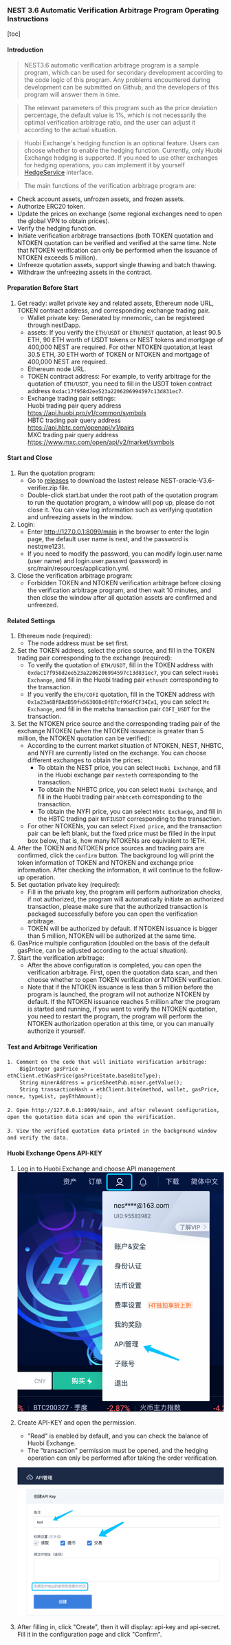 ### NEST 3.6 Automatic Verification Arbitrage Program Operating Instructions
[toc]


#### Introduction
>NEST3.6 automatic verification arbitrage program is a sample program, which can be used for secondary development according to the code logic of this program. Any problems encountered during development can be submitted on Github, and the developers of this program will answer them in time.

>The relevant parameters of this program such as the price deviation percentage, the default value is 1%, which is not necessarily the optimal verification arbitrage ratio, and the user can adjust it according to the actual situation.

>Huobi Exchange's hedging function is an optional feature. Users can choose whether to enable the hedging function. Currently, only Huobi Exchange hedging is supported. If you need to use other exchanges for hedging operations, you can implement it by yourself [HedgeService](https://github.com/NEST-Protocol/NEST-oracle-V3.6-verifier/blob/master/src/main/java/com/nest/ib/service/HedgeService.java) interface.

>The main functions of the verification arbitrage program are:
   * Check account assets, unfrozen assets, and frozen assets.
   * Authorize ERC20 token.
   * Update the prices on exchange (some regional exchanges need to open the global VPN to obtain prices).
   * Verify the hedging function.
   * Initiate verification arbitrage transactions (both TOKEN quotation and NTOKEN quotation can be verified and verified at the same time. Note that NTOKEN verification can only be performed when the issuance of NTOKEN exceeds 5 million).
   * Unfreeze quotation assets, support single thawing and batch thawing.
   * Withdraw the unfreezing assets in the contract.

#### Preparation Before Start

1. Get ready: wallet private key and related assets, Ethereum node URL, TOKEN contract address, and corresponding exchange trading pair.
   * Wallet private key:
    Generated by mnemonic, can be registered through nestDapp. 
   * assets:
    If you verify the `ETH/USDT` or `ETH/NEST` quotation, at least 90.5 ETH, 90 ETH worth of USDT tokens or NEST tokens and mortgage of 400,000  NEST are required.
    For other NTOKEN quotation,at least 30.5 ETH, 30 ETH worth of TOKEN or NTOKEN and mortgage of 400,000  NEST are required.
   * Ethereum node URL.
   * TOKEN contract address:
    For example, to verify arbitrage for the quotation of `ETH/USDT`, you need to fill in the USDT token contract address `0xdac17f958d2ee523a2206206994597c13d831ec7`.
   * Exchange trading pair settings:
    <br/>Huobi trading pair query address https://api.huobi.pro/v1/common/symbols
    <br/>HBTC trading pair query address https://api.hbtc.com/openapi/v1/pairs
    <br/>MXC trading pair query address https://www.mxc.com/open/api/v2/market/symbols

#### Start and Close

1. Run the quotation program:
   * Go to [releases](https://github.com/NEST-Protocol/NEST-oracle-V3.6-verifier/releases) to download the lastest release NEST-oracle-V3.6-verifier.zip file.
   * Double-click start.bat under the root path of the quotation program to run the quotation program, a window will pop up, please do not close it. You can view log information such as verifying quotation and unfreezing assets in the window.
2. Login:
   * Enter http://127.0.0.1:8099/main in the browser to enter the login page, the default user name is nest, and the password is nestqwe123!.
   * If you need to modify the password, you can modify login.user.name (user name) and login.user.passwd (password) in src/main/resources/application.yml.
3. Close the verification arbitrage program:
   * Forbidden TOKEN and NTOKEN verification arbitrage before closing the verification arbitrage program, and then wait 10 minutes, and then close the window after all quotation assets are confirmed and unfreezed.

#### Related Settings

1. Ethereum node (required):
   * The node address must be set first.
2. Set the TOKEN address, select the price source, and fill in the TOKEN trading pair corresponding to the exchange (required):
   * To verify the quotation of `ETH/USDT`, fill in the TOKEN address with `0xdac17f958d2ee523a2206206994597c13d831ec7`, you can select `Huobi Exchange`, and fill in the Huobi trading pair `ethusdt` corresponding to the transaction.
   * If you verify the `ETH/COFI` quotation, fill in the TOKEN address with `0x1a23a6BfBAdB59fa563008c0fB7cf96dfCF34Ea1`, you can select `Mc Exchange`, and fill in the matcha transaction pair `COFI_USDT` for the transaction.
3. Set the NTOKEN price source and the corresponding trading pair of the exchange NTOKEN (when the NTOKEN issuance is greater than 5 million, the NTOKEN quotation can be verified):
    * According to the current market situation of NTOKEN, NEST, NHBTC, and NYFI are currently listed on the exchange. You can choose different exchanges to obtain the prices:
      * To obtain the NEST price, you can select `Huobi Exchange`, and fill in the Huobi exchange pair `nesteth` corresponding to the transaction.
      * To obtain the NHBTC price, you can select `Huobi Exchange`, and fill in the Huobi trading pair `nhbtceth` corresponding to the transaction.
      * To obtain the NYFI price, you can select `Hbtc Exchange`, and fill in the HBTC trading pair `NYFIUSDT` corresponding to the transaction.
    * For other NTOKENs, you can select `Fixed price`, and the transaction pair can be left blank, but the fixed price must be filled in the input box below, that is, how many NTOKENs are equivalent to 1ETH.
4. After the TOKEN and NTOKEN price sources and trading pairs are confirmed, click the `confirm` button. The background log will print the token information of TOKEN and NTOKEN and exchange price information. After checking the information, it will continue to the follow-up operation.
5. Set quotation private key (required):
   * Fill in the private key, the program will perform authorization checks, if not authorized, the program will automatically initiate an authorized transaction, please make sure that the authorized transaction is packaged successfully before you can open the verification arbitrage.
   * TOKEN will be authorized by default. If NTOKEN issuance is bigger than 5 million, NTOKEN will be authorized at the same time.
6. GasPrice multiple configuration (doubled on the basis of the default gasPrice, can be adjusted according to the actual situation).
7. Start the verification arbitrage:
   * After the above configuration is completed, you can open the verification arbitrage. First, open the quotation data scan, and then choose whether to open TOKEN verification or NTOKEN verification.
   * Note that if the NTOKEN issuance is less than 5 million before the program is launched, the program will not authorize NTOKEN by default. If the NTOKEN issuance reaches 5 million after the program is started and running, if you want to verify the NTOKEN quotation, you need to restart the program, the program will perform the NTOKEN authorization operation at this time, or you can manually authorize it yourself.

#### Test and Arbitrage Verification
```
1. Comment on the code that will initiate verification arbitrage:   
    BigInteger gasPrice = ethClient.ethGasPrice(gasPriceState.baseBiteType);
    String minerAddress = priceSheetPub.miner.getValue();
    String transactionHash = ethClient.bite(method, wallet, gasPrice, nonce, typeList, payEthAmount);

2. Open http://127.0.0.1:8099/main, and after relevant configuration, open the quotation data scan and open the verification.

3. View the verified quotation data printed in the background window and verify the data.

```

#### Huobi Exchange Opens API-KEY

1. Log in to Huobi Exchange and choose API management
   ![](./picture/API-KEY-1.png)

2. Create API-KEY and open the permission.

    * "Read" is enabled by default, and you can check the balance of Huobi Exchange.
    * The "transaction" permission must be opened, and the hedging operation can only be performed after taking the order verification.

   ![](./picture/API-KEY-2.png)

3. After filling in, click "Create", then it will display: api-key and api-secret. Fill it in the configuration page and click "Confirm".
